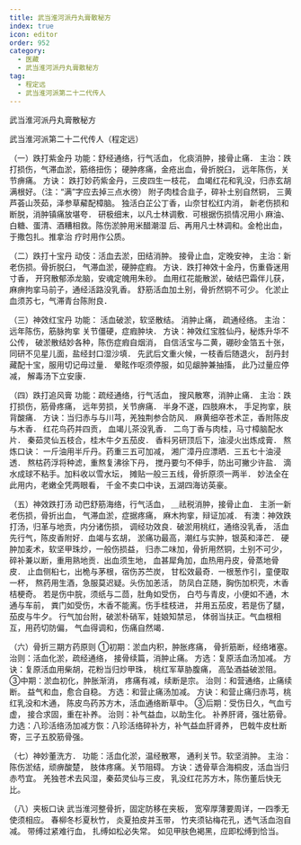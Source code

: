 ```yaml
---
title: 武当淮河派丹丸膏散秘方
index: true
icon: editor
order: 952
category:
  - 医藏
  - 武当淮河派丹丸膏散秘方
tag:
  - 程定远
  - 武当淮河派第二十二代传人
---
```


武当淮河派丹丸膏散秘方  

武当淮河派第二十二代传人（程定远）  

（一）跌打紫金丹 功能：舒经通络，行气活血， 化痰消肿，接骨止痛． 主治：跌打损伤，气滞血淤，筋络扭伤； 硬肿疼痛，金疮出血，骨折脱臼， 远年陈伤，关节痹痛。 方诀： 跌打妙药紫金丹，三皮四生一枝花， 血竭红花和乳没，归赤玄胡满根好。（注：“满”字应去掉三点水徬） 附子肉桂合韭子，碎补土别自然铜， 三黄芦荟山茨茹，泽参草薢配樟脑。 独活白芷公丁香，山奈甘松红内消， 新老伤损和断脱，消肿镇痛放堪夸． 研极细末，以凡士林调敷．可根据伤损情况用小 麻油、白糖、蛋清、酒糟相救。陈伤淤肿用米醋潮湿 后、再用凡士林调和。金枪出血，于撒包扎。推拿治 疗时用作公质。  

（二）跌打十宝丹 动伎：活血去淤，田结消肿。 接骨止血，定晚安神， 主治：新老伤损。骨折脱臼， 气滞血淤，硬肿症瘕。 方诀．跌打神效十金丹，伤重昏迷用寸香， 开窍散郁添龙脑，安魂定魄用朱砂。 血用红花能散淤，破结巴霜伴儿获， 麻痹拘挛马前子，通经活路没乳香。 舒筋活血加土别，骨折然铜不可少。 化淤止血须苏七，气滞青台陈附良．  

（三）神效红宝丹 功能： 活血破淤，软坚散结。 消肿止痛， 疏通经络。 主治：远年陈伤，筋脉拘挛 关节僵硬，症瘕肿块． 方诀：神效红宝胜仙丹，秘炼升华不公传， 破淤散结妙各种，陈伤症瘕自烟消， 自信活宝与二黄，硼砂金箔五十张， 同研不见星儿面，盐经封口湿沙填． 先武后文重火候，一枝香后随退火， 刮丹封藏配十宝，服用切记毋过量． 晕眩作呕须停服，如见龈肿兼抽搐， 此乃过量应停减， 解毒汤下立安康．  

（四）跌打追风膏 功能：疏经通络，行气活血， 搜风散寒，消肿止痛． 主治：跌打损伤，筋骨疼痛， 远年劳损，关节痹痛． 半身不遂，四肢麻木， 手足拘挛，肤背酸痛． 方诀：当归赤与与川芎，羌独荆参合防风． 麻黄细卒苍术芷，香附陈皮与木香． 红花鸟药并四贡， 血竭儿茶没乳香． 二鸟丁香与肉桂，马寸樟脑配水片． 秦茹灵仙五枝合，桂木牛夕五茄皮． 香料另研顶后下，油浸火出炼成膏． 熬炼口诀： 一斤油用半斤丹。药重三五可加减， 湘广漳丹应漂晒．三五七十油浸透． 熬枯药浮将种滤，重熬复沸徐下丹， 搅丹要匀不伸手，防出可撇少许盐． 滴水成球不粘手。加料收以雪水坛， 摊贴一般三五线，骨折原须一两半． 妙法全在此用内，老嫩全凭两眼看， 千金不卖口中诀，五湖四海访英豪。  

（五）神效跌打汤 动巴舒筋海络，行气活血， ＿祛税消肿，接骨止血． 主浙一新老伤损，骨折出血， 气滞血淤，症据疼痛， 麻木拘挛，辩证加减． 有澳：神效跌打汤，归革与地贡，内分诸伤损， 调经功效良．破淤用桃红，通络没乳香， 活血先行气，陈皮香附好．血竭与玄胡， 淤痛功最高，潮红与实肿，银英和泽芒． 硬肿加麦术，软坚甲珠炒，一般伤损益， 归赤二味加，骨折用然铜，土别不可少， 碎补兼以断，重用熟地贡．出血须生地， 血甚犀角加，血热用丹皮，骨蒸地骨皮． 止血侧桕七，出桅与茅根，宿伤苏苎炭， 甘松效最奇．一根葱作引，童便取一杯， 熬药用生酒，急服莫迟疑。头伤加恙活， 防凤白芷随，胸伤加枳壳，木香桔梗奇。 若是伤中脘，须纸与二茴，肚角如受伤， 白芍与青皮，小便如不通，木通与车前， 粪门如受伤，木香不能离。伤手桂枝进， 并用五茄皮，若是伤了腿，茄皮与牛夕。 行气加台附，破淤朴硝军，娃娘知禁忌， 体弱当扶正。气血根相互，用药切防偏， 气血得调和，伤痛自然竭．  

（六）骨折三期方药原则 ①初期：淤血内积，肿胀疼痛， 骨折筋断，经络堵塞。 治则：活血化淤，疏经通络， 接骨续篇，消肿止痛。 方选：复原活血汤加减。 方诀：复原活血用柴胡，花粉当归炒甲珠， 桃红军草胁腹痛， 高坠酒益破淤阻。 ③中期：淤血初化，肿胀渐消， 疼痛有减，续断是宗。 治则：和营通络，止痛续断。 益气和血，愈合自稳。 方选：和营止痛汤加减。 方诀：和营止痛归赤芎，桃红乳没和木通， 陈皮鸟药苏方木，活血通络断草中。 ③后期：受伤日久，气血亏虚， 接合求固，重在补养。 治则：补气益血，以助生化。 补养肝肾，强壮筋骨。 力选：八珍活络汤加减方恢：八珍活络碎补方，补气益血肝肾养， 巴戟牛皮杜断寄，三子五胶筋骨强。  

（七）神妙董洗方． 功能：活血化淤，温经散寒， 通利关节。软坚消肿。 主治：陈伤淤结，顽痹酸楚， 肢体疼痛。关节阻碍。 方诀：透骨草合海桐皮，活血当归赤芍宜。 羌独苍术去风湿，秦茹灵仙与三皮， 乳没红花苏方木，陈伤董后快无比。  

（八）夹板口诀 武当淮河整骨折，固定防移在夹板， 宽窄厚薄要周详，一四季无使须相应。 春柳冬杉夏秋竹， 炎夏拍皮并玉带， 竹夹须钻梅花孔，透气活血泡自减。 带缚过紧难行血， 扎缚如松必失常。 如见甲肤色褐黑，应即松缚到恰当。  
